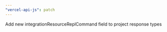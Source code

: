 ```yaml
---
"vercel-api-js": patch
---
```


Add new integrationResourceReplCommand field to project response types